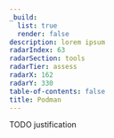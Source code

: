 ```yaml
---
_build:
  list: true
  render: false
description: lorem ipsum
radarIndex: 63
radarSection: tools
radarTier: assess
radarX: 162
radarY: 330
table-of-contents: false
title: Podman
---
```


TODO justification
